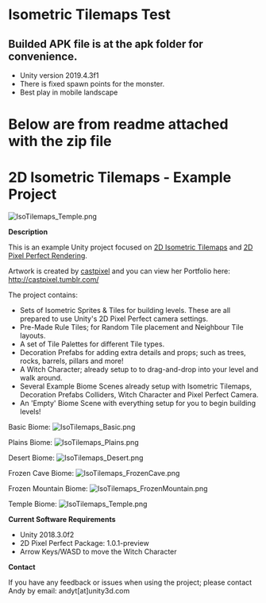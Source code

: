 # Isometric Tilemaps Test

## Builded APK file is at the apk folder for convenience.

- Unity version 2019.4.3f1
- There is fixed spawn points for the monster.
- Best play in mobile landscape

# Below are from readme attached with the zip file

# 2D Isometric Tilemaps - Example Project

![IsoTilemaps_Temple.png](https://i.imgur.com/3psZE0c.png)


**Description**

This is an example Unity project focused on [2D Isometric Tilemaps](https://docs.unity3d.com/Manual/Tilemap-Isometric.html) and [2D Pixel Perfect Rendering](https://www.youtube.com/watch?v=CU4YjSZNTnY).

Artwork is created by [castpixel](https://twitter.com/castpixel) and you can view her Portfolio here: http://castpixel.tumblr.com/


The project contains:
- Sets of Isometric Sprites & Tiles for building levels. These are all prepared to use Unity's 2D Pixel Perfect camera settings.
- Pre-Made Rule Tiles; for Random Tile placement and Neighbour Tile layouts.
- A set of Tile Palettes for different Tile types.
- Decoration Prefabs for adding extra details and props; such as trees, rocks, barrels, pillars and more!
- A Witch Character; already setup to to drag-and-drop into your level and walk around.
- Several Example Biome Scenes already setup with Isometric Tilemaps, Decoration Prefabs Colliders, Witch Character and Pixel Perfect Camera.
- An 'Empty' Biome Scene with everything setup for you to begin building levels!

Basic Biome:
![IsoTilemaps_Basic.png](https://i.imgur.com/ctE64dV.png)

Plains Biome:
![IsoTilemaps_Plains.png](https://i.imgur.com/bUsUWzq.png)

Desert Biome:
![IsoTilemaps_Desert.png](https://i.imgur.com/zALU0Ii.png)

Frozen Cave Biome:
![IsoTilemaps_FrozenCave.png](https://i.imgur.com/3S4RlK5.png)

Frozen Mountain Biome:
![IsoTilemaps_FrozenMountain.png](https://i.imgur.com/kMxDSYO.png)

Temple Biome:
![IsoTilemaps_Temple.png](https://i.imgur.com/3psZE0c.png)


**Current Software Requirements**

- Unity 2018.3.0f2
- 2D Pixel Perfect Package: 1.0.1-preview
- Arrow Keys/WASD to move the Witch Character


**Contact**

If you have any feedback or issues when using the project; please contact Andy by email: andyt[at]unity3d.com
